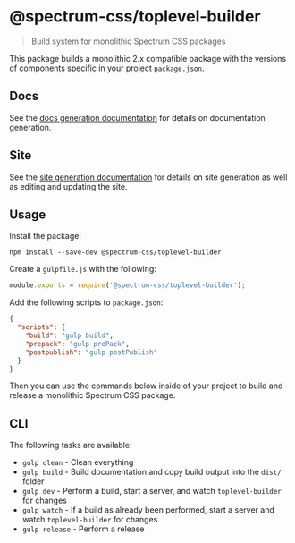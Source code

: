 # @spectrum-css/toplevel-builder
> Build system for monolithic Spectrum CSS packages

This package builds a monolithic 2.x compatible package with the versions of components specific in your project `package.json`.

## Docs

See the [docs generation documentation](docs/README.md) for details on documentation generation.

## Site

See the [site generation documentation](site/README.md) for details on site generation as well as editing and updating the site.

## Usage

Install the package:

```
npm install --save-dev @spectrum-css/toplevel-builder
```

Create a `gulpfile.js` with the following:

```js
module.exports = require('@spectrum-css/toplevel-builder');
```

Add the following scripts to `package.json`:

```json
{
  "scripts": {
    "build": "gulp build",
    "prepack": "gulp prePack",
    "postpublish": "gulp postPublish"
  }
}
```

Then you can use the commands below inside of your project to build and release a monolithic Spectrum CSS package.

## CLI

The following tasks are available:

* `gulp clean` - Clean everything
* `gulp build` - Build documentation and copy build output into the `dist/` folder
* `gulp dev` - Perform a build, start a server, and watch `toplevel-builder` for changes
* `gulp watch` - If a build as already been performed, start a server and watch `toplevel-builder` for changes
* `gulp release` - Perform a release

